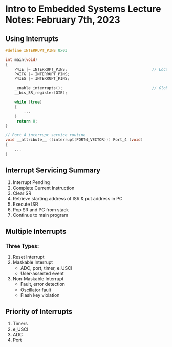# Intro to Embedded Systems Lecture Notes: February 7th, 2023

## Using Interrupts
```c
#define INTERRUPT_PINS 0x03

int main(void)
{
    P4IE |= INTERRUPT_PINS;                                     // Local interrupt enable
    P4IFG |= INTERRUPT_PINS;
    P4IES |= INTERRUPT_PINS;

    _enable_interrupts();                                       // Global interrupt enable
    __bis_SR_register(GIE);

    while (true)
    {
        ...
    }
     return 0;
}

// Port 4 interrupt service routine
void __attribute__ ((interrupt(PORT4_VECTOR))) Port_4 (void)
{
    ...
}
```

## Interrupt Servicing Summary
1. Interrupt Pending
2. Complete Current Instruction
3. Clear SR
4. Retrieve starting address of ISR & put address in PC
5. Execute ISR
6. Pop SR and PC from stack
7. Continue to main program

## Multiple Interrupts
### Three Types:
1. Reset Interrupt
2. Maskable Interrupt
    - ADC, port, timer, e_USCI
    - User-asserted event
3. Non-Maskable Interrupt
    - Fault, error detection
    - Oscillator fault
    - Flash key violation

## Priority of Interrupts
1. Timers
2. e_USCI
3. ADC
4. Port
